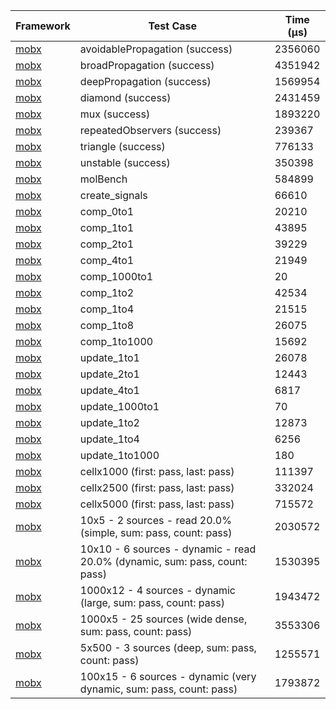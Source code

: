 | Framework | Test Case | Time (μs) |
| --- | --- | --- |
| [mobx](https://github.com/mobxjs/mobx.dart) | avoidablePropagation (success) | 2356060 |
| [mobx](https://github.com/mobxjs/mobx.dart) | broadPropagation (success) | 4351942 |
| [mobx](https://github.com/mobxjs/mobx.dart) | deepPropagation (success) | 1569954 |
| [mobx](https://github.com/mobxjs/mobx.dart) | diamond (success) | 2431459 |
| [mobx](https://github.com/mobxjs/mobx.dart) | mux (success) | 1893220 |
| [mobx](https://github.com/mobxjs/mobx.dart) | repeatedObservers (success) | 239367 |
| [mobx](https://github.com/mobxjs/mobx.dart) | triangle (success) | 776133 |
| [mobx](https://github.com/mobxjs/mobx.dart) | unstable (success) | 350398 |
| [mobx](https://github.com/mobxjs/mobx.dart) | molBench | 584899 |
| [mobx](https://github.com/mobxjs/mobx.dart) | create_signals | 66610 |
| [mobx](https://github.com/mobxjs/mobx.dart) | comp_0to1 | 20210 |
| [mobx](https://github.com/mobxjs/mobx.dart) | comp_1to1 | 43895 |
| [mobx](https://github.com/mobxjs/mobx.dart) | comp_2to1 | 39229 |
| [mobx](https://github.com/mobxjs/mobx.dart) | comp_4to1 | 21949 |
| [mobx](https://github.com/mobxjs/mobx.dart) | comp_1000to1 | 20 |
| [mobx](https://github.com/mobxjs/mobx.dart) | comp_1to2 | 42534 |
| [mobx](https://github.com/mobxjs/mobx.dart) | comp_1to4 | 21515 |
| [mobx](https://github.com/mobxjs/mobx.dart) | comp_1to8 | 26075 |
| [mobx](https://github.com/mobxjs/mobx.dart) | comp_1to1000 | 15692 |
| [mobx](https://github.com/mobxjs/mobx.dart) | update_1to1 | 26078 |
| [mobx](https://github.com/mobxjs/mobx.dart) | update_2to1 | 12443 |
| [mobx](https://github.com/mobxjs/mobx.dart) | update_4to1 | 6817 |
| [mobx](https://github.com/mobxjs/mobx.dart) | update_1000to1 | 70 |
| [mobx](https://github.com/mobxjs/mobx.dart) | update_1to2 | 12873 |
| [mobx](https://github.com/mobxjs/mobx.dart) | update_1to4 | 6256 |
| [mobx](https://github.com/mobxjs/mobx.dart) | update_1to1000 | 180 |
| [mobx](https://github.com/mobxjs/mobx.dart) | cellx1000 (first: pass, last: pass) | 111397 |
| [mobx](https://github.com/mobxjs/mobx.dart) | cellx2500 (first: pass, last: pass) | 332024 |
| [mobx](https://github.com/mobxjs/mobx.dart) | cellx5000 (first: pass, last: pass) | 715572 |
| [mobx](https://github.com/mobxjs/mobx.dart) | 10x5 - 2 sources - read 20.0% (simple, sum: pass, count: pass) | 2030572 |
| [mobx](https://github.com/mobxjs/mobx.dart) | 10x10 - 6 sources - dynamic - read 20.0% (dynamic, sum: pass, count: pass) | 1530395 |
| [mobx](https://github.com/mobxjs/mobx.dart) | 1000x12 - 4 sources - dynamic (large, sum: pass, count: pass) | 1943472 |
| [mobx](https://github.com/mobxjs/mobx.dart) | 1000x5 - 25 sources (wide dense, sum: pass, count: pass) | 3553306 |
| [mobx](https://github.com/mobxjs/mobx.dart) | 5x500 - 3 sources (deep, sum: pass, count: pass) | 1255571 |
| [mobx](https://github.com/mobxjs/mobx.dart) | 100x15 - 6 sources - dynamic (very dynamic, sum: pass, count: pass) | 1793872 |
